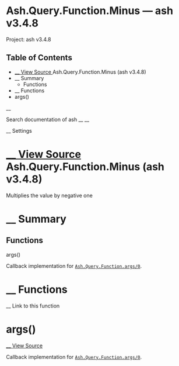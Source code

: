 # Ash.Query.Function.Minus — ash v3.4.8

Project: ash v3.4.8

## Table of Contents

- [ __ View Source ](external_link) Ash.Query.Function.Minus (ash v3.4.8)
- __ Summary
  - Functions
- __ Functions
- args()

__

Search documentation of ash __ __

__ Settings

#  [ __ View Source ](external_link) Ash.Query.Function.Minus (ash v3.4.8)

Multiplies the value by negative one

#  __ Summary

##  Functions

args()

Callback implementation for [`Ash.Query.Function.args/0`](external_link).

#  __ Functions

__ Link to this function

# args()

[ __ View Source ](external_link)

Callback implementation for [`Ash.Query.Function.args/0`](external_link).
